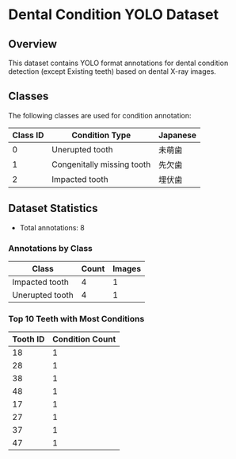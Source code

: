# Dental Condition YOLO Dataset

## Overview
This dataset contains YOLO format annotations for dental condition detection (except Existing teeth) based on dental X-ray images.

## Classes
The following classes are used for condition annotation:

| Class ID | Condition Type | Japanese |
|----------|---------------|----------|
| 0 | Unerupted tooth | 未萌歯 |
| 1 | Congenitally missing tooth | 先欠歯 |
| 2 | Impacted tooth | 埋伏歯 |

## Dataset Statistics

- Total annotations: 8

### Annotations by Class

| Class | Count | Images |
|-------|-------|--------|
| Impacted tooth | 4 | 1 |
| Unerupted tooth | 4 | 1 |

### Top 10 Teeth with Most Conditions

| Tooth ID | Condition Count |
|----------|----------------|
| 18 | 1 |
| 28 | 1 |
| 38 | 1 |
| 48 | 1 |
| 17 | 1 |
| 27 | 1 |
| 37 | 1 |
| 47 | 1 |
